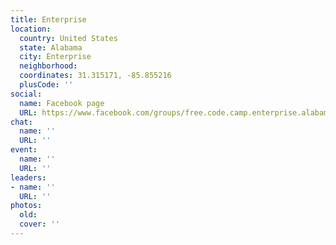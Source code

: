 ```yaml
---
title: Enterprise
location:
  country: United States
  state: Alabama
  city: Enterprise
  neighborhood: 
  coordinates: 31.315171, -85.855216
  plusCode: ''
social:
  name: Facebook page
  URL: https://www.facebook.com/groups/free.code.camp.enterprise.alabama
chat:
  name: ''
  URL: ''
event:
  name: ''
  URL: ''
leaders:
- name: ''
  URL: ''
photos:
  old: 
  cover: ''
---
```

